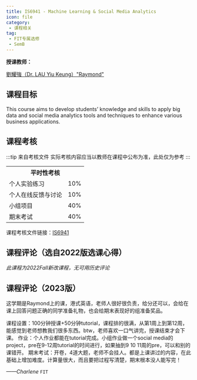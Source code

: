 ```yaml
---
title: IS6941 - Machine Learning & Social Media Analytics
icon: file
category:
 - 课程相关
tag:
 - FIT专属选修
 - SemB
---
```


**授课教师：**

[劉耀強（Dr. LAU Yiu Keung）"Raymond"](https://www.cb.cityu.edu.hk/staff/raylau/)

<!-- more -->

## 课程目标

This course aims to develop students’ knowledge and skills to apply big data and social media analytics tools and techniques to enhance various business applications.

## 课程考核

:::tip 来自考核文件
实际考核内容应当以教师在课程中公布为准，此处仅为参考
:::

<table>
    <tr>
        <th colspan=2>
            平时性考核
        </th>
    </tr>
    <tr>
        <td>
            个人实验练习
        </td>
        <td>
            10%
        </td>
    </tr>
    <tr>
        <td>
            个人在线反馈与讨论
        </td>
        <td>
            10%
        </td>
    </tr>
    <tr>
        <td>
            小组项目
        </td>
        <td>
            40%
        </td>
    </tr>
    <tr>
        <td>
            期末考试
        </td>
        <td>
            40%
        </td>
    </tr>
</table>

课程考核文件链接：[IS6941](https://www.cityu.edu.hk/catalogue/pg/202324/course/IS6941.pdf)

## 课程评论（选自2022版选课心得）

*此课程为2022Fall新改课程，无可用历史评论*

## 课程评论（2023版）

这学期是Raymond上的课，港式英语，老师人很好很负责，给分还可以，会给在课上回答问题正确的同学准备礼物，也会给期末表现好的组准备奖品。

课程设置：100分钟授课+50分钟tutorial，课程排的很满，从第1周上到第12周，能感觉到老师想教我们很多东西。btw，老师喜欢一口气讲完，授课结束才会下课。
作业：个人作业都能在tutorial完成。小组作业做一个social media的project，pre在9-12周tutorial的时间进行，如果抽到9 10 11周的pre，可以和别的课错开。
期末考试：开卷，4道大题，老师不会挂人。都是上课讲过的内容，在此基础上增加难度。计算量很大，而且要把过程写清楚，期末根本没人能写完！

*——Charlene* `FIT`
